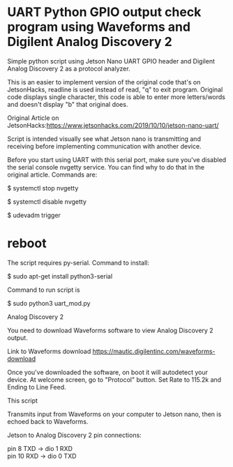 
# UART Python GPIO output check program using Waveforms and Digilent Analog Discovery 2

Simple python script using Jetson Nano UART GPIO header and Digilent Analog Discovery 2 as a protocol analyzer. 

This is an easier to implement version of the original code that's on JetsonHacks, readline is used instead of read, "q" to exit program. Original code displays single character, this code is able to enter more letters/words and doesn't display "b" that original does.

Original Article on JetsonHacks:https://www.jetsonhacks.com/2019/10/10/jetson-nano-uart/

Script is intended visually see what Jetson nano is transmitting and receiving before implementing communication with another device.

Before you start using UART with this serial port, make sure you've disabled the serial console nvgetty service. You can find why to do that in the original article. Commands are:

  $ systemctl stop nvgetty
  
  $ systemctl disable nvgetty
  
  $ udevadm trigger
  
  # reboot

The script requires py-serial. Command to install:

  $ sudo apt-get install python3-serial

Command to run script is

  $ sudo python3 uart_mod.py
  
  
Analog Discovery 2

You need to download Waveforms software to view Analog Discovery 2 output.

Link to Waveforms download
https://mautic.digilentinc.com/waveforms-download  

Once you've downloaded the software, on boot it will autodetect your device. At welcome screen, go to "Protocol" button. Set Rate to 115.2k and Ending to Line Feed.
  
This script 

Transmits input from Waveforms on your computer to Jetson nano, then is echoed back to Waveforms. 

Jetson to Analog Discovery 2 pin connections:

pin 8  TXD -> dio 1 RXD     
pin 10 RXD  ->  dio 0 TXD




